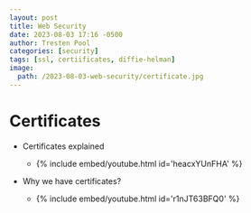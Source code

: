 ```yaml
---
layout: post
title: Web Security
date: 2023-08-03 17:16 -0500
author: Tresten Pool
categories: [security]
tags: [ssl, certiificates, diffie-helman] 
image:
  path: /2023-08-03-web-security/certificate.jpg
---
```


# Certificates

- Certificates explained
  - {% include embed/youtube.html id='heacxYUnFHA' %}

- Why we have certificates?
  - {% include embed/youtube.html id='r1nJT63BFQ0' %}


